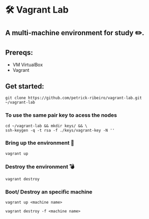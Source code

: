 # :hammer_and_wrench: Vagrant Lab

## A multi-machine environment for study ✏️.

## Prereqs:
- VM VirtualBox 
- Vagrant

## Get started:
```
git clone https://github.com/petrick-ribeiro/vagrant-lab.git ~/vagrant-lab
```

### To use the same pair key to acess the nodes
```
cd ~/vagrant-lab && mkdir keys/ && \
ssh-keygen -q -t rsa -f ./keys/vagrant-key -N ''
```

### Bring up the environment :rocket:
```
vagrant up
```
### Destroy the environment 💣
```
vagrant destroy
```
### Boot/ Destroy an specific machine
```
vagrant up <machine name>

vagrant destroy -f <machine name>
``` 
